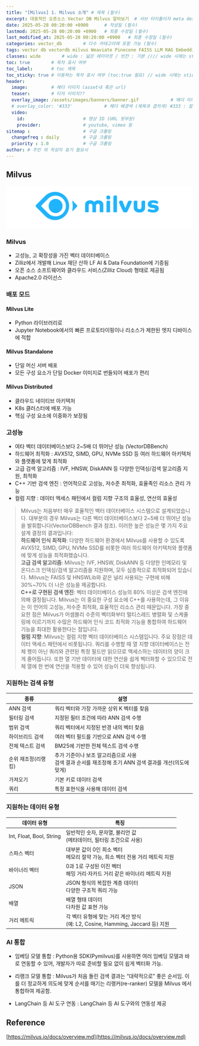 ```yaml
---
title: "[Milvus] 1. Milvus 소개" # 제목 (필수)
excerpt: 대표적인 오픈소스 Vector DB Milvus 알아보기  # 서브 타이틀이자 meta description (필수)
date: 2025-05-28 00:20:00 +0900      # 작성일 (필수)
lastmod: 2025-05-28 00:20:00 +0900   # 최종 수정일 (필수)
last_modified_at: 2025-05-28 00:20:00 +0900   # 최종 수정일 (필수)
categories: vector_db        # 다수 카테고리에 포함 가능 (필수)
tags: vector db vectordb milvus Weaviate Pinecone FAISS LLM RAG Embedding                     # 태그 복수개 가능 (필수)
classes: wide        # wide : 넓은 레이아웃 / 빈칸 : 기본 //// wide 시에는 sticky toc 불가
toc: true        # 목차 표시 여부
toc_label:       # toc 제목
toc_sticky: true # 이동하는 목차 표시 여부 (toc:true 필요) // wide 시에는 sticky toc 불가
header: 
  image:         # 헤더 이미지 (asset내 혹은 url)
  teaser:        # 티저 이미지??
  overlay_image: /assets/images/banners/banner.gif            # 헤더 이미지 (제목과 겹치게)
  # overlay_color: '#333'            # 헤더 배경색 (제목과 겹치게) #333 : 짙은 회색 (필수)
  video:
    id:                      # 영상 ID (URL 뒷부분)
    provider:                # youtube, vimeo 등
sitemap :                    # 구글 크롤링
  changefreq : daily         # 구글 크롤링
  priority : 1.0             # 구글 크롤링
author: # 주인 외 작성자 표기 필요시
---
```

<!--postNo: 20250528_001-->


## Milvus  

![](/assets/images/20250528_001_001.png)  

### Milvus  

- 고성능, 고 확장성을 가진 벡터 데이터베이스  
- Zilliz에서 개발해 Linux 재단 산하 LF AI & Data Foundation에 기증됨  
- 오픈 소스 소프트웨어와 클라우드 서비스(Zilliz Cloud) 형태로 제공됨  
- Apache2.0 라이선스  

### 배포 모드  

#### Milvus Lite  

- Python 라이브러리로  
- Jupyter Notebook에서의 빠른 프로토타이핑이나 리소스가 제한된 엣지 디바이스에 적합  

#### Milvus Standalone  

- 단일 머신 서버 배포  
- 모든 구성 요소가 단일 Docker 이미지로 번들되어 배포가 편리  

#### Milvus Distributed  

- 클라우드 네이티브 아키텍처  
- K8s 클러스터에 배포 가능  
- 핵심 구성 요소에 이중화가 보장됨  

### 고성능  

- 여타 벡터 데이터베이스보다 2~5배 더 뛰어난 성능 (VectorDBBench)  
- 하드웨어 최적화 : AVX512, SIMD, GPU, NVMe SSD 등 여러 하드웨어 아키텍처와 플랫폼에 맞게 최적화  
- 고급 검색 알고리즘 : IVF, HNSW, DiskANN 등 다양한 인덱싱/검색 알고리즘 지원, 최적화  
- C++ 기반 검색 엔진 : 언어적으로 고성능, 저수준 최적화, 효율족인 리소스 관리 가능  
- 컬럼 지향 : 데이터 엑세스 패턴에서 컬럼 지향 구조의 효율성, 연산의 효율성  


> Milvus는 처음부터 매우 효율적인 벡터 데이터베이스 시스템으로 설계되었습니다. 대부분의 경우 Milvus는 다른 벡터 데이터베이스보다 2~5배 더 뛰어난 성능을 발휘합니다(VectorDBBench 결과 참조). 이러한 높은 성능은 몇 가지 주요 설계 결정의 결과입니다:  
> **하드웨어 인식 최적화**: 다양한 하드웨어 환경에서 Milvus를 사용할 수 있도록 AVX512, SIMD, GPU, NVMe SSD를 비롯한 여러 하드웨어 아키텍처와 플랫폼에 맞게 성능을 최적화했습니다.  
> **고급 검색 알고리즘**: Milvus는 IVF, HNSW, DiskANN 등 다양한 인메모리 및 온디스크 인덱싱/검색 알고리즘을 지원하며, 모두 심층적으로 최적화되어 있습니다. Milvus는 FAISS 및 HNSWLib와 같은 널리 사용되는 구현에 비해 30%~70% 더 나은 성능을 제공합니다.  
> **C++로 구현된 검색 엔진**: 벡터 데이터베이스 성능의 80% 이상은 검색 엔진에 의해 결정됩니다. Milvus는 이 중요한 구성 요소에 C++를 사용하는데, 그 이유는 이 언어의 고성능, 저수준 최적화, 효율적인 리소스 관리 때문입니다. 가장 중요한 점은 Milvus가 어셈블리 수준의 벡터화부터 멀티스레드 병렬화 및 스케줄링에 이르기까지 수많은 하드웨어 인식 코드 최적화 기능을 통합하여 하드웨어 기능을 최대한 활용한다는 점입니다.  
> **컬럼 지향**: Milvus는 컬럼 지향 벡터 데이터베이스 시스템입니다. 주요 장점은 데이터 액세스 패턴에서 비롯됩니다. 쿼리를 수행할 때 열 지향 데이터베이스는 전체 행이 아닌 쿼리와 관련된 특정 필드만 읽으므로 액세스하는 데이터의 양이 크게 줄어듭니다. 또한 열 기반 데이터에 대한 연산을 쉽게 벡터화할 수 있으므로 전체 열에 한 번에 연산을 적용할 수 있어 성능이 더욱 향상됩니다.  

### 지원하는 검색 유형  

| 종류          | 설명                                                              |
| ----------- | --------------------------------------------------------------- |
| ANN 검색      | 쿼리 벡터와 가장 가까운 상위 K 벡터를 찾음                                       |
| 필터링 검색      | 지정된 필터 조건에 따라 ANN 검색 수행                                         |
| 범위 검색       | 쿼리 벡터에서 지정된 반경 내의 벡터 찾음                                         |
| 하이브리드 검색    | 여러 벡터 필드를 기반으로 ANN 검색 수행                                        |
| 전체 텍스트 검색   | BM25에 기반한 전체 텍스트 검색 수행                                          |
| 순위 재조정(리랭킹) | 추가 기준이나 보조 알고리즘으로 사용<br>검색 결과 순서를 재조정해 초기 ANN 검색 결과를 개선(의도에 맞게) |
| 가져오기        | 기본 키로 데이터 검색                                                    |
| 쿼리          | 특정 표현식을 사용해 데이터 검색                                              |
### 지원하는 데이터 유형  

| 데이터 유형                   | 특징                                                             |
| ------------------------ | -------------------------------------------------------------- |
| Int, Float, Bool, String | 일반적인 숫자, 문자열, 불리언 값<br>(메타데이터, 필터링 조건으로 사용)                    |
| 스파스 벡터                   | 대부분 값이 0인 희소 벡터<br>메모리 절약 가능, 희소 벡터 전용 거리 메트릭 지원               |
| 바이너리 벡터                  | 0과 1로 구성된 이진 벡터<br>해밍 거리·자카드 거리 같은 바이너리 메트릭 지원                 |
| JSON                     | JSON 형식의 복잡한 계층 데이터<br>다양한 구조적 쿼리 가능                           |
| 배열                       | 배열 형태 데이터<br>다차원 값 표현 가능                                       |
| 거리 메트릭                   | 각 벡터 유형에 맞는 거리 계산 방식<br>(예: L2, Cosine, Hamming, Jaccard 등) 지원 |

### AI 통합  

- 임베딩 모델 통합 : Python용 SDK(Pymilvus)를 사용하면 여러 임베딩 모델과 바로 연동할 수 있어, 개발자가 따로 준비할 필요 없이 쉽게 벡터화 가능.  

- 리랭크 모델 통합 : Milvus가 처음 돌린 검색 결과는 “대략적으로” 좋은 순서임. 이를 더 정교하게 의도에 맞게 순서를 매기는 리랭커(re-ranker) 모델을 Milvus 에서 통합하여 제공함.  

- LangChain 등 AI 도구 연동 : LangChain 등 AI 도구와의 연동성 제공  



## Reference  

[https://milvus.io/docs/overview.md](https://milvus.io/docs/overview.md)  